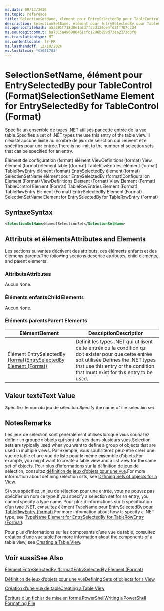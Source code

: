 ```yaml
---
ms.date: 09/13/2016
ms.topic: reference
title: SelectionSetName, élément pour EntrySelectedBy pour TableControl (Format)
description: SelectionSetName, élément pour EntrySelectedBy pour TableControl (Format)
ms.openlocfilehash: a5a395f718d0e1a2d7f33d120ce4fd2ff787cc34
ms.sourcegitcommit: ba7315a496986451cfc1296b659d73ea2373d3f0
ms.translationtype: MT
ms.contentlocale: fr-FR
ms.lasthandoff: 12/10/2020
ms.locfileid: "92651783"
---
```

# <a name="selectionsetname-element-for-entryselectedby-for-tablecontrol-format"></a><span data-ttu-id="e48b2-103">SelectionSetName, élément pour EntrySelectedBy pour TableControl (Format)</span><span class="sxs-lookup"><span data-stu-id="e48b2-103">SelectionSetName Element for EntrySelectedBy for TableControl (Format)</span></span>

<span data-ttu-id="e48b2-104">Spécifie un ensemble de types .NET utilisés par cette entrée de la vue table.</span><span class="sxs-lookup"><span data-stu-id="e48b2-104">Specifies a set of .NET types the use this entry of the table view.</span></span> <span data-ttu-id="e48b2-105">Il n’existe aucune limite au nombre de jeux de sélection qui peuvent être spécifiés pour une entrée.</span><span class="sxs-lookup"><span data-stu-id="e48b2-105">There is no limit to the number of selection sets that can be specified for an entry.</span></span>

<span data-ttu-id="e48b2-106">Élément de configuration (format) élément ViewDefinitions (format) View, élément (format) élément table ((format) TableRowEntries, élément (format) TableRowEntry élément (format) EntrySelectedBy élément (format) SelectionSetName élément pour EntrySelectedBy (format)</span><span class="sxs-lookup"><span data-stu-id="e48b2-106">Configuration Element (Format) ViewDefinitions Element (Format) View Element (Format) TableControl Element (Format) TableRowEntries Element (Format) TableRowEntry Element (Format) EntrySelectedBy Element (Format) SelectionSetName Element for EntrySelectedBy for TableRowEntry (Format)</span></span>

## <a name="syntax"></a><span data-ttu-id="e48b2-107">Syntaxe</span><span class="sxs-lookup"><span data-stu-id="e48b2-107">Syntax</span></span>

```xml
<SelectionSetName>NameofSelectionSet</SelectionSetName>
```

## <a name="attributes-and-elements"></a><span data-ttu-id="e48b2-108">Attributs et éléments</span><span class="sxs-lookup"><span data-stu-id="e48b2-108">Attributes and Elements</span></span>

<span data-ttu-id="e48b2-109">Les sections suivantes décrivent des attributs, des éléments enfants et des éléments parents.</span><span class="sxs-lookup"><span data-stu-id="e48b2-109">The following sections describe attributes, child elements, and parent elements.</span></span>

### <a name="attributes"></a><span data-ttu-id="e48b2-110">Attributs</span><span class="sxs-lookup"><span data-stu-id="e48b2-110">Attributes</span></span>

<span data-ttu-id="e48b2-111">Aucun.</span><span class="sxs-lookup"><span data-stu-id="e48b2-111">None.</span></span>

### <a name="child-elements"></a><span data-ttu-id="e48b2-112">Éléments enfants</span><span class="sxs-lookup"><span data-stu-id="e48b2-112">Child Elements</span></span>

<span data-ttu-id="e48b2-113">Aucun.</span><span class="sxs-lookup"><span data-stu-id="e48b2-113">None.</span></span>

### <a name="parent-elements"></a><span data-ttu-id="e48b2-114">Éléments parents</span><span class="sxs-lookup"><span data-stu-id="e48b2-114">Parent Elements</span></span>

|<span data-ttu-id="e48b2-115">Élément</span><span class="sxs-lookup"><span data-stu-id="e48b2-115">Element</span></span>|<span data-ttu-id="e48b2-116">Description</span><span class="sxs-lookup"><span data-stu-id="e48b2-116">Description</span></span>|
|-------------|-----------------|
|[<span data-ttu-id="e48b2-117">Élément EntrySelectedBy (format)</span><span class="sxs-lookup"><span data-stu-id="e48b2-117">EntrySelectedBy Element (Format)</span></span>](./entryselectedby-element-for-tablerowentry-for-tablecontrol-format.md)|<span data-ttu-id="e48b2-118">Définit les types .NET qui utilisent cette entrée ou la condition qui doit exister pour que cette entrée soit utilisée.</span><span class="sxs-lookup"><span data-stu-id="e48b2-118">Defines the .NET types that use this entry or the condition that must exist for this entry to be used.</span></span>|

## <a name="text-value"></a><span data-ttu-id="e48b2-119">Valeur texte</span><span class="sxs-lookup"><span data-stu-id="e48b2-119">Text Value</span></span>

<span data-ttu-id="e48b2-120">Spécifiez le nom du jeu de sélection.</span><span class="sxs-lookup"><span data-stu-id="e48b2-120">Specify the name of the selection set.</span></span>

## <a name="remarks"></a><span data-ttu-id="e48b2-121">Notes</span><span class="sxs-lookup"><span data-stu-id="e48b2-121">Remarks</span></span>

<span data-ttu-id="e48b2-122">Les jeux de sélection sont généralement utilisés lorsque vous souhaitez définir un groupe d’objets qui sont utilisés dans plusieurs vues.</span><span class="sxs-lookup"><span data-stu-id="e48b2-122">Selection sets are typically used when you want to define a group of objects that are used in multiple views.</span></span> <span data-ttu-id="e48b2-123">Par exemple, vous souhaiterez peut-être créer une vue de table et une vue de liste pour le même ensemble d’objets.</span><span class="sxs-lookup"><span data-stu-id="e48b2-123">For example, you might want to create a table view and a list view for the same set of objects.</span></span> <span data-ttu-id="e48b2-124">Pour plus d’informations sur la définition de jeux de sélection, consultez [définition de jeux d’objets pour une vue](./defining-selection-sets.md).</span><span class="sxs-lookup"><span data-stu-id="e48b2-124">For more information about defining selection sets, see [Defining Sets of objects for a View](./defining-selection-sets.md).</span></span>

<span data-ttu-id="e48b2-125">Si vous spécifiez un jeu de sélection pour une entrée, vous ne pouvez pas spécifier un nom de type.</span><span class="sxs-lookup"><span data-stu-id="e48b2-125">If you specify a selection set for an entry, you cannot specify a type name.</span></span> <span data-ttu-id="e48b2-126">Pour plus d’informations sur la spécification d’un type .NET, consultez [élément TypeName pour EntrySelectedBy pour TableRowEntry (format)](./typename-element-for-entryselectedby-for-tablecontrol-format.md).</span><span class="sxs-lookup"><span data-stu-id="e48b2-126">For more information about how to specify a .NET type, see [TypeName Element for EntrySelectedBy for TableRowEntry (Format)](./typename-element-for-entryselectedby-for-tablecontrol-format.md).</span></span>

<span data-ttu-id="e48b2-127">Pour plus d’informations sur les composants d’une vue de table, consultez [création d’une vue table](./creating-a-table-view.md).</span><span class="sxs-lookup"><span data-stu-id="e48b2-127">For more information about the components of a table view, see [Creating a Table View](./creating-a-table-view.md).</span></span>

## <a name="see-also"></a><span data-ttu-id="e48b2-128">Voir aussi</span><span class="sxs-lookup"><span data-stu-id="e48b2-128">See Also</span></span>

[<span data-ttu-id="e48b2-129">Élément EntrySelectedBy (format)</span><span class="sxs-lookup"><span data-stu-id="e48b2-129">EntrySelectedBy Element (Format)</span></span>](./entryselectedby-element-for-tablerowentry-for-tablecontrol-format.md)

[<span data-ttu-id="e48b2-130">Définition de jeux d’objets pour une vue</span><span class="sxs-lookup"><span data-stu-id="e48b2-130">Defining Sets of objects for a View</span></span>](./defining-selection-sets.md)

[<span data-ttu-id="e48b2-131">Création d’une vue de table</span><span class="sxs-lookup"><span data-stu-id="e48b2-131">Creating a Table View</span></span>](./creating-a-table-view.md)

[<span data-ttu-id="e48b2-132">Écriture d’un fichier de mise en forme PowerShell</span><span class="sxs-lookup"><span data-stu-id="e48b2-132">Writing a PowerShell Formatting File</span></span>](./writing-a-powershell-formatting-file.md)
